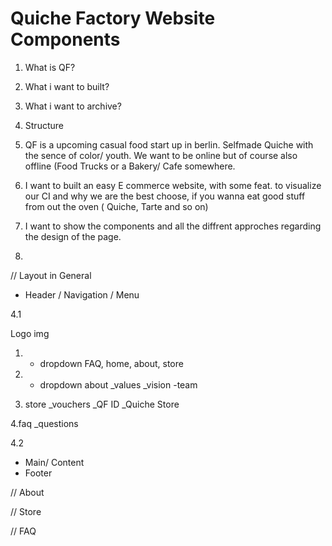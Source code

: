 # Quiche Factory Website Components

1. What is QF?

2. What i want to built?

3. What i want to archive?

4. Structure



1. QF is a upcoming casual food start up in berlin. 
   Selfmade Quiche with the sence of color/ youth. 
   We want to be online but of course also offline (Food Trucks or a Bakery/ Cafe somewhere. 
   
2. I want to built an easy E commerce website, with some feat. to visualize our CI and why we are 
   the best choose, if you wanna eat good stuff from out the oven ( Quiche, Tarte and so on) 
   
3. I want to show the components and all the diffrent approches regarding the design of the page. 

4.
// Layout in General 

  - Header / Navigation / Menu 
  
  4.1 
  
Logo img 
1. - dropdown
FAQ, home, about, store
2. - dropdown 
about
_values
_vision
-team


3. store
_vouchers
_QF ID
_Quiche Store

4.faq
_questions



  
  4.2
  - Main/ Content 
  - Footer 
  
// About 


// Store

// FAQ







